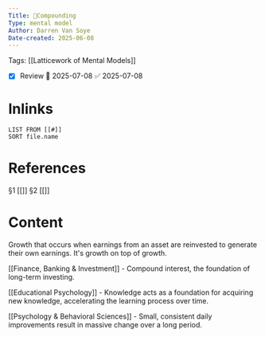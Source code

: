 ```yaml
---
Title: 🧩Compounding
Type: mental model
Author: Darren Van Soye
Date-created: 2025-06-08
---
```

Tags: [[Latticework of Mental Models]]

- [x] Review 📅 2025-07-08 ✅ 2025-07-08

# Inlinks 
```dataview
LIST FROM [[#]]
SORT file.name
```

# References 
§1 [[]]
§2 [[]]

# Content

Growth that occurs when earnings from an asset are reinvested to generate their own earnings. It's growth on top of growth.

[[Finance, Banking & Investment]] - Compound interest, the foundation of long-term investing.

[[Educational Psychology]] - Knowledge acts as a foundation for acquiring new knowledge, accelerating the learning process over time.

[[Psychology & Behavioral Sciences]] - Small, consistent daily improvements result in massive change over a long period.
